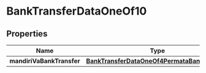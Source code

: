 

# BankTransferDataOneOf10


## Properties

| Name | Type | Description | Notes |
|------------ | ------------- | ------------- | -------------|
|**mandiriVaBankTransfer** | [**BankTransferDataOneOf4PermataBankTransfer**](BankTransferDataOneOf4PermataBankTransfer.md) |  |  |



